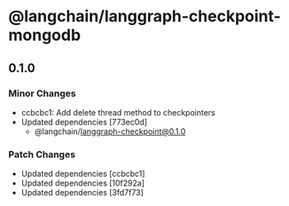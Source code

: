 # @langchain/langgraph-checkpoint-mongodb

## 0.1.0

### Minor Changes

- ccbcbc1: Add delete thread method to checkpointers
- Updated dependencies [773ec0d]
  - @langchain/langgraph-checkpoint@0.1.0

### Patch Changes

- Updated dependencies [ccbcbc1]
- Updated dependencies [10f292a]
- Updated dependencies [3fd7f73]
